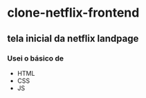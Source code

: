# clone-netflix-frontend
<h2>tela inicial da netflix landpage</h2>
<h3>Usei o básico de</h3>
<ul>
  <li>HTML</li>
   <li>CSS</li>
   <li>JS</li>
</ul>
